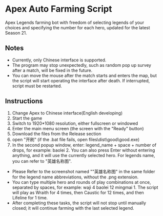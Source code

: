 # Apex Auto Farming Script

Apex Legends farming bot with freedom of selecting legends of your choices and specifying the number for each hero, updated for the latest Season 21.

## Notes
- Currently, only Chinese interface is supported.
- The program may stop unexpectedly, such as random pop up survey after a match, will be fixed in the future.
- You can move the mouse after the match starts and enters the map, but the script will start operating the interface after death. If interrupted, script must be restarted.


## Instructions

1. Change Apex to Chinese interface(English developing)
1. Start the game
2. Switch to 1920*1080 resolution, either fullscreen or windowed
3. Enter the main menu screen (the screen with the "Ready" button)
4. Download the files from the Release section
5. open "开刷" (if the .bat file fails, open files\dist\good\good.exe)
6. In the second popup window, enter: legend_name + space + number of drops, for example: baolei 2. You can also press Enter without entering anything, and it will use the currently selected hero. For legends name, you can refer to "英雄名称图".

- Please Refer to the screenshot named ""英雄名称图" in the same folder for the legend name abbreviations, without the .png extension.  
- You can type multiple hero and rounds of play combinations at once, separated by spaces, for example: waji 4 baolei 12 mingmai 1. The script will play as Wraith for 4 times, then Caustic for 12 times, and then Lifeline for 1 time.  
- After completing these tasks, the script will not stop until manually closed; it will continue farming with the last selected legend.


